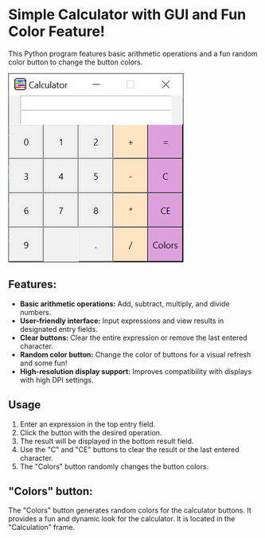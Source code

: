 # Simple Calculator with GUI and Fun Color Feature!
This Python program features basic arithmetic operations and a fun random color button to change the button colors.

![](https://github.com/hrosicka/BasicCalculator/blob/master/Doc/BasicCalculator.png)


## Features:

* **Basic arithmetic operations:** Add, subtract, multiply, and divide numbers.
* **User-friendly interface:** Input expressions and view results in designated entry fields.
* **Clear buttons:** Clear the entire expression or remove the last entered character.
* **Random color button:** Change the color of buttons for a visual refresh and some fun!
* **High-resolution display support:** Improves compatibility with displays with high DPI settings.

## Usage
1. Enter an expression in the top entry field.
2. Click the button with the desired operation.
3. The result will be displayed in the bottom result field.
4. Use the "C" and "CE" buttons to clear the result or the last entered character.
5. The "Colors" button randomly changes the button colors.

## "Colors" button:
The "Colors" button generates random colors for the calculator buttons.
It provides a fun and dynamic look for the calculator.
It is located in the "Calculation" frame.
